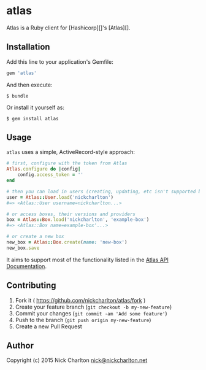 # atlas

Atlas is a Ruby client for [Hashicorp][]'s [Atlas][].

## Installation

Add this line to your application's Gemfile:

```ruby
gem 'atlas'
```

And then execute:

    $ bundle

Or install it yourself as:

    $ gem install atlas

## Usage

`atlas` uses a simple, ActiveRecord-style approach:

```ruby
# first, configure with the token from Atlas
Atlas.configure do |config|
    config.access_token = ''
end

# then you can load in users (creating, updating, etc isn't supported by Atlas)
user = Atlas::User.load('nickcharlton')
#=> <Atlas::User username=nickcharlton...>

# or access boxes, their versions and providers
box = Atlas::Box.load('nickcharlton', 'example-box')
#=> <Atlas::Box name=example-box'...>

# or create a new box
new_box = Atlas::Box.create(name: 'new-box')
new_box.save
```

It aims to support most of the functionality listed in the [Atlas API
Documentation][].

## Contributing

1. Fork it ( https://github.com/nickcharlton/atlas/fork )
2. Create your feature branch (`git checkout -b my-new-feature`)
3. Commit your changes (`git commit -am 'Add some feature'`)
4. Push to the branch (`git push origin my-new-feature`)
5. Create a new Pull Request

## Author

Copyright (c) 2015 Nick Charlton <nick@nickcharlton.net>

[Atlas API Documentation]: https://atlas.hashicorp.com/docs
